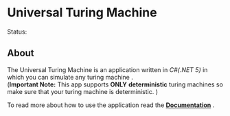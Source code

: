 # Universal Turing Machine

Status:

## About
The Universal Turing Machine is an application written in *C\#(.NET 5)* in which you can simulate any turing machine .<br>
(**Important Note:** This app supports **ONLY** **deterministic** turing machines so make sure that your turing machine is deterministic. )

To read more about how to use the application read the [**Documentation**](Documentation.pdf) .

